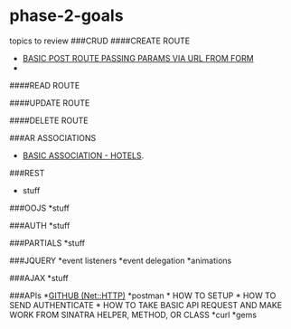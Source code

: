 # phase-2-goals
topics to review 
###CRUD
####CREATE ROUTE
  * [BASIC POST ROUTE PASSING PARAMS VIA URL FROM FORM](https://github.com/sf-coyotes-2016/cheering-mascot-sinatra-1-synchronous-forms-challenge)
  *
####READ ROUTE
 
####UPDATE ROUTE

####DELETE ROUTE
 


###AR ASSOCIATIONS
  * [BASIC ASSOCIATION - HOTELS](https://github.com/sf-coyotes-2016/active-record-associations-drill-hotels-challenge).
  
###REST
  * stuff

###OOJS
  *stuff

###AUTH
  *stuff

###PARTIALS
 *stuff

###JQUERY
  *event listeners
  *event delegation
  *animations 
 
###AJAX
  *stuff
  
###APIs
  *[GITHUB (Net::HTTP)](https://github.com/sf-coyotes-2016/github-api-challenge)
  *postman 
    * HOW TO SETUP 
    * HOW TO SEND AUTHENTICATE
    * HOW TO TAKE BASIC API REQUEST AND MAKE WORK FROM SINATRA HELPER, METHOD, OR CLASS
  *curl 
  *gems 
